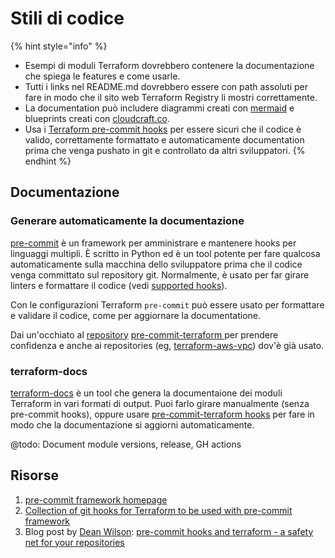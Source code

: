 # Stili di codice

{% hint style="info" %}
* Esempi di moduli Terraform dovrebbero contenere la documentazione che spiega le features e come usarle.
* Tutti i links nel README.md dovrebbero essere con path assoluti per fare in modo che il sito web Terraform Registry li mostri correttamente.&#x20;
* La documentation può includere diagrammi  creati con [mermaid](https://github.com/mermaid-js/mermaid) e blueprints creati con [cloudcraft.co](https://cloudcraft.co).
* Usa i [Terraform pre-commit hooks](https://github.com/antonbabenko/pre-commit-terraform) per essere sicuri che il codice è valido, correttamente formattato e automaticamente documentation prima che venga pushato in git e controllato da altri sviluppatori.
{% endhint %}

## Documentazione

### Generare automaticamente la documentazione

[pre-commit](https://pre-commit.com/) è un framework per amministrare e mantenere hooks per linguaggi multipli. È scritto in Python ed è un tool potente per fare qualcosa automaticamente sulla macchina dello sviluppatore prima che il codice venga committato sul repository git. Normalmente, è usato per far girare linters e formattare il codice (vedi [supported hooks](https://pre-commit.com/hooks.html)).

Con le configurazioni Terraform `pre-commit` può essere usato per formattare e validare il codice, come per aggiornare la documentatione.

Dai un'occhiato al  [repository](https://github.com/antonbabenko/pre-commit-terraform/blob/master/README.md) [pre-commit-terraform ](https://github.com/antonbabenko/pre-commit-terraform/blob/master/README.md) per prendere confidenza e anche ai  repositories (eg, [terraform-aws-vpc](https://github.com/terraform-aws-modules/terraform-aws-vpc)) dov'è già usato.

### terraform-docs

[terraform-docs](https://github.com/segmentio/terraform-docs) è un tool che genera la documentaione dei moduli Terraform in vari formati di output.  Puoi farlo girare manualmente (senza pre-commit hooks), oppure usare [pre-commit-terraform hooks](https://github.com/antonbabenko/pre-commit-terraform) per fare in modo che la documentazione si aggiorni automaticamente.

@todo: Document module versions, release, GH actions

## Risorse

1. [pre-commit framework homepage](https://pre-commit.com/)
2. [Collection of git hooks for Terraform to be used with pre-commit framework](https://github.com/antonbabenko/pre-commit-terraform)
3. Blog post by [Dean Wilson](https://github.com/deanwilson): [pre-commit hooks and terraform - a safety net for your repositories](https://www.unixdaemon.net/tools/terraform-precommit-hooks/)
